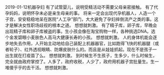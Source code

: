 2019-01-12机器孕妇
有了试管婴儿，说明受精活动不需要父母亲密接触。
有了代孕妈妈，说明怀孕未必是亲生母亲的事。
将来一定会出现代孕机器人，人造一个子宫，安安稳稳地呆在医院“人工孕”部门，大大避免了孕妇摔倒流产之类的事。这才是解决女性职场歧视的根本之道。
想想就刺激。
有了精子库，卵子库，早晚会出现精子库和卵子库被盗的事。生小孩会像在淘宝购物一样，各种挑选DNA。选个金发碧眼小麦肤色人高马大健康长寿的小孩。
想想就刺激。
人的身体机能会逐步地失去作用，人开始主动地给自己装配上机器器官，比如跑得飞快的机器腿（或者轮子）、红外透视眼睛、防爆皮肤什么的。而且是从娃娃抓起。现在不是孩子一出生就在打疫苗了么。
想想就刺激。
到时候生不生孩子，生多少，什么时候生，完全就由政府掌控了。人多了，政府收税，人少了，政府用机器子宫批量生。生一堆傻乎乎的去干活。
想想就刺激。

